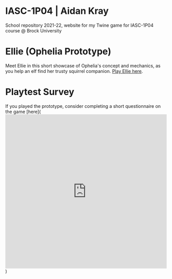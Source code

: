 # IASC-1P04 | Aidan Kray

School repository 2021-22, website for my Twine game for IASC-1P04 course @ Brock University

# Ellie (Ophelia Prototype)

Meet Ellie in this short showcase of Ophelia's concept and mechanics, as you help an elf find her trusty squirrel companion. 
  [Play Ellie here](https://aidank3607.github.io/IASC-1P04/prototype/Ophelia_Prototype.html).
  
# Playtest Survey

If you played the prototype, consider completing a short questionnaire on the game [here](<iframe width="640px" height= "480px" src= "https://forms.office.com/Pages/ResponsePage.aspx?id=FRGudvwe8kqlNuKyRDrxoIstxjJ3c4ZLoOEkgNkq2GJUMzdITVBUNDhRN0hHOFhURDVWMzg5WFo4Vi4u&embed=true" frameborder= "0" marginwidth= "0" marginheight= "0" style= "border: none; max-width:100%; max-height:100vh" allowfullscreen webkitallowfullscreen mozallowfullscreen msallowfullscreen> </iframe>)
